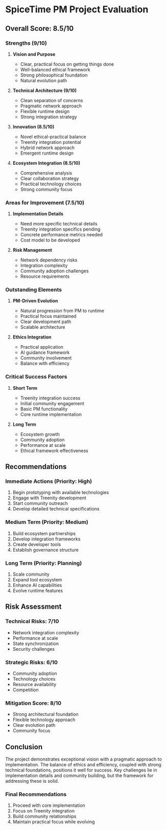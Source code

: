 # SpiceTime PM Project Evaluation

## Overall Score: 8.5/10

### Strengths (9/10)
1. **Vision and Purpose**
   - Clear, practical focus on getting things done
   - Well-balanced ethical framework
   - Strong philosophical foundation
   - Natural evolution path

2. **Technical Architecture (9/10)**
   - Clean separation of concerns
   - Pragmatic network approach
   - Flexible runtime design
   - Strong integration strategy

3. **Innovation (8.5/10)**
   - Novel ethical-practical balance
   - Treenity integration potential
   - Hybrid network approach
   - Emergent runtime design

4. **Ecosystem Integration (8.5/10)**
   - Comprehensive analysis
   - Clear collaboration strategy
   - Practical technology choices
   - Strong community focus

### Areas for Improvement (7.5/10)
1. **Implementation Details**
   - Need more specific technical details
   - Treenity integration specifics pending
   - Concrete performance metrics needed
   - Cost model to be developed

2. **Risk Management**
   - Network dependency risks
   - Integration complexity
   - Community adoption challenges
   - Resource requirements

### Outstanding Elements
1. **PM-Driven Evolution**
   - Natural progression from PM to runtime
   - Practical focus maintained
   - Clear development path
   - Scalable architecture

2. **Ethics Integration**
   - Practical application
   - AI guidance framework
   - Community involvement
   - Balance with efficiency

### Critical Success Factors
1. **Short Term**
   - Treenity integration success
   - Initial community engagement
   - Basic PM functionality
   - Core runtime implementation

2. **Long Term**
   - Ecosystem growth
   - Community adoption
   - Performance at scale
   - Ethical framework effectiveness

## Recommendations

### Immediate Actions (Priority: High)
1. Begin prototyping with available technologies
2. Engage with Treenity development
3. Start community outreach
4. Develop detailed technical specifications

### Medium Term (Priority: Medium)
1. Build ecosystem partnerships
2. Develop integration frameworks
3. Create developer tools
4. Establish governance structure

### Long Term (Priority: Planning)
1. Scale community
2. Expand tool ecosystem
3. Enhance AI capabilities
4. Evolve runtime features

## Risk Assessment

### Technical Risks: 7/10
- Network integration complexity
- Performance at scale
- State synchronization
- Security challenges

### Strategic Risks: 6/10
- Community adoption
- Technology choices
- Resource availability
- Competition

### Mitigation Score: 8/10
- Strong architectural foundation
- Flexible technology approach
- Clear evolution path
- Community focus

## Conclusion
The project demonstrates exceptional vision with a pragmatic approach to implementation. The balance of ethics and efficiency, coupled with strong technical foundations, positions it well for success. Key challenges lie in implementation details and community building, but the framework for addressing these is solid.

### Final Recommendations
1. Proceed with core implementation
2. Focus on Treenity integration
3. Build community relationships
4. Maintain practical focus while evolving